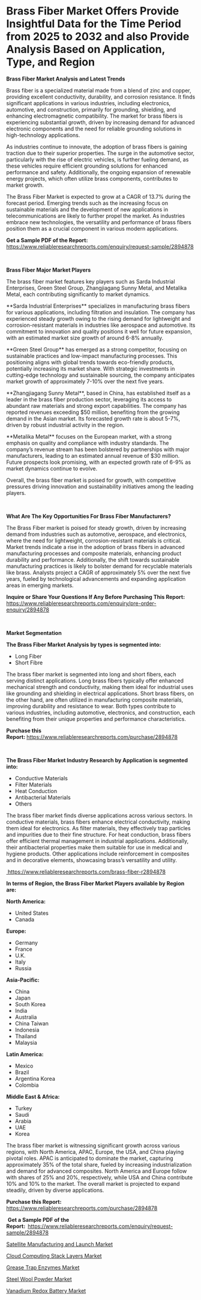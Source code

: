<p><h1>Brass Fiber Market Offers Provide Insightful Data for the Time Period from 2025 to 2032 and also Provide Analysis Based on Application, Type, and Region</h1></p><p><strong>Brass Fiber Market Analysis and Latest Trends</strong></p>
<p><p>Brass fiber is a specialized material made from a blend of zinc and copper, providing excellent conductivity, durability, and corrosion resistance. It finds significant applications in various industries, including electronics, automotive, and construction, primarily for grounding, shielding, and enhancing electromagnetic compatibility. The market for brass fibers is experiencing substantial growth, driven by increasing demand for advanced electronic components and the need for reliable grounding solutions in high-technology applications.</p><p>As industries continue to innovate, the adoption of brass fibers is gaining traction due to their superior properties. The surge in the automotive sector, particularly with the rise of electric vehicles, is further fueling demand, as these vehicles require efficient grounding solutions for enhanced performance and safety. Additionally, the ongoing expansion of renewable energy projects, which often utilize brass components, contributes to market growth.</p><p>The Brass Fiber Market is expected to grow at a CAGR of 13.7% during the forecast period. Emerging trends such as the increasing focus on sustainable materials and the development of new applications in telecommunications are likely to further propel the market. As industries embrace new technologies, the versatility and performance of brass fibers position them as a crucial component in various modern applications.</p></p>
<p><strong>Get a Sample PDF of the Report:&nbsp;</strong> <a href="https://www.reliableresearchreports.com/enquiry/request-sample/2894878?utm_campaign=11&utm_medium=2&utm_source=Github&utm_content=ia&utm_term=15032025&utm_id=brass-fiber">https://www.reliableresearchreports.com/enquiry/request-sample/2894878</a></p>
<p>&nbsp;</p>
<p><strong>Brass Fiber Major Market Players</strong></p>
<p><p>The brass fiber market features key players such as Sarda Industrial Enterprises, Green Steel Group, Zhangjiagang Sunny Metal, and Metalika Metal, each contributing significantly to market dynamics.</p><p>**Sarda Industrial Enterprises** specializes in manufacturing brass fibers for various applications, including filtration and insulation. The company has experienced steady growth owing to the rising demand for lightweight and corrosion-resistant materials in industries like aerospace and automotive. Its commitment to innovation and quality positions it well for future expansion, with an estimated market size growth of around 6-8% annually.</p><p>**Green Steel Group** has emerged as a strong competitor, focusing on sustainable practices and low-impact manufacturing processes. This positioning aligns with global trends towards eco-friendly products, potentially increasing its market share. With strategic investments in cutting-edge technology and sustainable sourcing, the company anticipates market growth of approximately 7-10% over the next five years.</p><p>**Zhangjiagang Sunny Metal**, based in China, has established itself as a leader in the brass fiber production sector, leveraging its access to abundant raw materials and strong export capabilities. The company has reported revenues exceeding $50 million, benefiting from the growing demand in the Asian market. Its forecasted growth rate is about 5-7%, driven by robust industrial activity in the region.</p><p>**Metalika Metal** focuses on the European market, with a strong emphasis on quality and compliance with industry standards. The company’s revenue stream has been bolstered by partnerships with major manufacturers, leading to an estimated annual revenue of $30 million. Future prospects look promising, with an expected growth rate of 6-9% as market dynamics continue to evolve.</p><p>Overall, the brass fiber market is poised for growth, with competitive pressures driving innovation and sustainability initiatives among the leading players.</p></p>
<p>&nbsp;</p>
<p><strong>What Are The Key Opportunities For Brass Fiber Manufacturers?</strong></p>
<p><p>The Brass Fiber market is poised for steady growth, driven by increasing demand from industries such as automotive, aerospace, and electronics, where the need for lightweight, corrosion-resistant materials is critical. Market trends indicate a rise in the adoption of brass fibers in advanced manufacturing processes and composite materials, enhancing product durability and performance. Additionally, the shift towards sustainable manufacturing practices is likely to bolster demand for recyclable materials like brass. Analysts project a CAGR of approximately 5% over the next five years, fueled by technological advancements and expanding application areas in emerging markets.</p></p>
<p><strong>Inquire or Share Your Questions If Any Before Purchasing This Report:</strong> <a href="https://www.reliableresearchreports.com/enquiry/pre-order-enquiry/2894878?utm_campaign=11&utm_medium=2&utm_source=Github&utm_content=ia&utm_term=15032025&utm_id=brass-fiber">https://www.reliableresearchreports.com/enquiry/pre-order-enquiry/2894878</a></p>
<p>&nbsp;</p>
<p><strong>Market Segmentation</strong></p>
<p><strong>The Brass Fiber Market Analysis by types is segmented into:</strong></p>
<p><ul><li>Long Fiber</li><li>Short Fibre</li></ul></p>
<p><p>The brass fiber market is segmented into long and short fibers, each serving distinct applications. Long brass fibers typically offer enhanced mechanical strength and conductivity, making them ideal for industrial uses like grounding and shielding in electrical applications. Short brass fibers, on the other hand, are often utilized in manufacturing composite materials, improving durability and resistance to wear. Both types contribute to various industries, including automotive, electronics, and construction, each benefiting from their unique properties and performance characteristics.</p></p>
<p><strong>Purchase this Report:&nbsp;</strong><a href="https://www.reliableresearchreports.com/purchase/2894878?utm_campaign=11&utm_medium=2&utm_source=Github&utm_content=ia&utm_term=15032025&utm_id=brass-fiber">https://www.reliableresearchreports.com/purchase/2894878</a></p>
<p>&nbsp;</p>
<p><strong>The Brass Fiber Market Industry Research by Application is segmented into:</strong></p>
<p><ul><li>Conductive Materials</li><li>Filter Materials</li><li>Heat Conduction</li><li>Antibacterial Materials</li><li>Others</li></ul></p>
<p><p>The brass fiber market finds diverse applications across various sectors. In conductive materials, brass fibers enhance electrical conductivity, making them ideal for electronics. As filter materials, they effectively trap particles and impurities due to their fine structure. For heat conduction, brass fibers offer efficient thermal management in industrial applications. Additionally, their antibacterial properties make them suitable for use in medical and hygiene products. Other applications include reinforcement in composites and in decorative elements, showcasing brass’s versatility and utility.</p></p>
<p><a href="https://www.reliableresearchreports.com/brass-fiber-r2894878?utm_campaign=11&utm_medium=2&utm_source=Github&utm_content=ia&utm_term=15032025&utm_id=brass-fiber">&nbsp;https://www.reliableresearchreports.com/brass-fiber-r2894878</a></p>
<p><strong>In terms of Region, the Brass Fiber Market Players available by Region are:</strong></p>
<p>
    <p> <strong> North America: </strong>
        <ul>
            <li>United States</li>
            <li>Canada</li>
        </ul>
        </p> 
    <p> <strong> Europe: </strong>
        <ul>
            <li>Germany</li>
            <li>France</li>
            <li>U.K.</li>
            <li>Italy</li>
            <li>Russia</li>
        </ul>
        </p> 
    <p> <strong> Asia-Pacific: </strong>
        <ul>
            <li>China</li>
            <li>Japan</li>
            <li>South Korea</li>
            <li>India</li>
            <li>Australia</li>
            <li>China Taiwan</li>
            <li>Indonesia</li>
            <li>Thailand</li>
            <li>Malaysia</li>
        </ul>
        </p> 
    <p> <strong> Latin America: </strong>
        <ul>
            <li>Mexico</li>
            <li>Brazil</li>
            <li>Argentina Korea</li>
            <li>Colombia</li>
        </ul>
        </p> 
    <p> <strong> Middle East & Africa: </strong>
        <ul>
            <li>Turkey</li>
            <li>Saudi</li>
            <li>Arabia</li>
            <li>UAE</li>
            <li>Korea</li>
        </ul>
    </p>
    </p>
<p><p>The brass fiber market is witnessing significant growth across various regions, with North America, APAC, Europe, the USA, and China playing pivotal roles. APAC is anticipated to dominate the market, capturing approximately 35% of the total share, fueled by increasing industrialization and demand for advanced composites. North America and Europe follow with shares of 25% and 20%, respectively, while USA and China contribute 10% and 10% to the market. The overall market is projected to expand steadily, driven by diverse applications.</p></p>
<p><strong>Purchase this Report: </strong><a href="https://www.reliableresearchreports.com/purchase/2894878?utm_campaign=11&utm_medium=2&utm_source=Github&utm_content=ia&utm_term=15032025&utm_id=brass-fiber">https://www.reliableresearchreports.com/purchase/2894878</a></p>
<p>&nbsp;<strong>Get a Sample PDF of the Report:&nbsp;&nbsp;</strong><a href="https://www.reliableresearchreports.com/enquiry/request-sample/2894878?utm_campaign=11&utm_medium=2&utm_source=Github&utm_content=ia&utm_term=15032025&utm_id=brass-fiber">https://www.reliableresearchreports.com/enquiry/request-sample/2894878</a></p>
<p><strong></strong></p>
<p><p><a href="https://www.linkedin.com/pulse/comprehensive-analysis-satellite-manufacturing-launch-dmmuc?utm_campaign=11&utm_medium=2&utm_source=Github&utm_content=ia&utm_term=15032025&utm_id=brass-fiber">Satellite Manufacturing and Launch Market</a></p><p><a href="https://www.linkedin.com/pulse/cloud-computing-stack-layers-market-growth-analysis-2025-2032-62zrc?utm_campaign=11&utm_medium=2&utm_source=Github&utm_content=ia&utm_term=15032025&utm_id=brass-fiber">Cloud Computing Stack Layers Market</a></p><p><a href="https://github.com/guzasbahsas/Market-Research-Report-List-1/blob/main/grease-trap-enzymes-market.md?utm_campaign=11&utm_medium=2&utm_source=Github&utm_content=ia&utm_term=15032025&utm_id=brass-fiber">Grease Trap Enzymes Market</a></p><p><a href="https://github.com/weisonmanych/Market-Research-Report-List-1/blob/main/steel-wool-powder-market.md?utm_campaign=11&utm_medium=2&utm_source=Github&utm_content=ia&utm_term=15032025&utm_id=brass-fiber">Steel Wool Powder Market</a></p><p><a href="https://www.linkedin.com/pulse/vanadium-redox-battery-market-research-report-exploring-3mdke?utm_campaign=11&utm_medium=2&utm_source=Github&utm_content=ia&utm_term=15032025&utm_id=brass-fiber">Vanadium Redox Battery Market</a></p></p>